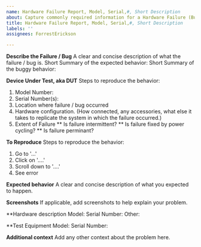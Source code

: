 ```yaml
---
name: Hardware Failure Report, Model, Serial,#, Short Description
about: Capture commonly required information for a Hardware Failure (Bug)
title: Hardware Failure Report, Model, Serial,#, Short Description
labels: ''
assignees: ForrestErickson

---
```


**Describe the Failure / Bug**
A clear and concise description of what the failure / bug is.
Short Summary of the expected behavior:
Short Summary of the buggy behavior:

**Device Under Test, aka DUT**
Steps to reproduce the behavior:  
1. Model Number:   
2. Serial Number(s):   
3. Location where failure / bug occurred
4. Hardware configuration. (How connected, any accessories, what else it takes to replicate the system in which the failure occurred.)
5. Extent of Failure
** Is failure intermittent?
** Is failure fixed by power cycling?
** Is failure perminant?

**To Reproduce**
Steps to reproduce the behavior:
1. Go to '...'
2. Click on '....'
3. Scroll down to '....'
4. See error

**Expected behavior**
A clear and concise description of what you expected to happen.

**Screenshots**
If applicable, add screenshots to help explain your problem.

**Hardware description
Model:
Serial Number:
Other:

**Test Equipment
Model:
Serial Number:


**Additional context**
Add any other context about the problem here.
